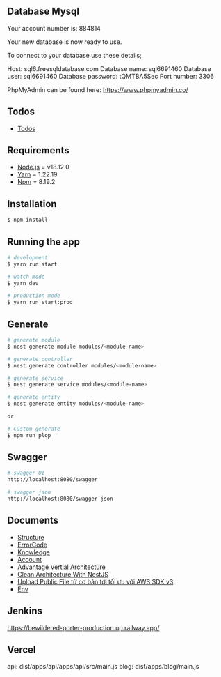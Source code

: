 ## Database Mysql

Your account number is: 884814

Your new database is now ready to use.

To connect to your database use these details;

Host: sql6.freesqldatabase.com
Database name: sql6691460
Database user: sql6691460
Database password: tQMTBA5Sec
Port number: 3306

PhpMyAdmin can be found here: https://www.phpmyadmin.co/

## Todos

- [Todos](./docs/todo.md)

## Requirements

- [Node.js](https://nodejs.org/en/) = v18.12.0
- [Yarn](https://yarnpkg.com/en/) = 1.22.19
- [Npm](https://www.npmjs.com/) = 8.19.2

## Installation

```bash
$ npm install
```

## Running the app

```bash
# development
$ yarn run start

# watch mode
$ yarn dev

# production mode
$ yarn run start:prod
```

## Generate

```bash
# generate module
$ nest generate module modules/<module-name>

# generate controller
$ nest generate controller modules/<module-name>

# generate service
$ nest generate service modules/<module-name>

# generate entity
$ nest generate entity modules/<module-name>

or

# Custom generate
$ npm run plop
```

## Swagger

```bash
# swagger UI
http://localhost:8080/swagger

# swagger json
http://localhost:8080/swagger-json
```

## Documents

- [Structure](https://medium.com/the-crowdlinker-chronicle/best-way-to-structure-your-directory-code-nestjs-a06c7a641401)
- [ErrorCode](docs/error-code.js)
- [Knowledge](docs/base-concept-of-nest.md)
- [Account](docs/account.md)
- [Advantage Vertial Architecture](https://github.dev/meysamhadeli/booking-microservices-nestjs)
- [Clean Architecture With NestJS](https://github.dev/royib/clean-architecture-nestJS)
- [Upload Public File từ cơ bản tới tối ưu với AWS SDK v3](https://viblo.asia/p/setup-boilerplate-cho-du-an-nestjs-phan-11-upload-public-file-tu-co-ban-toi-toi-uu-voi-aws-sdk-v3-va-ataws-sdklib-storage-aNj4vx3OL6r#_cai-dat-package--10)
- [Env](./docs/env.md)

## Jenkins

https://bewildered-porter-production.up.railway.app/

## Vercel

api: dist/apps/api/apps/api/src/main.js
blog: dist/apps/blog/main.js
